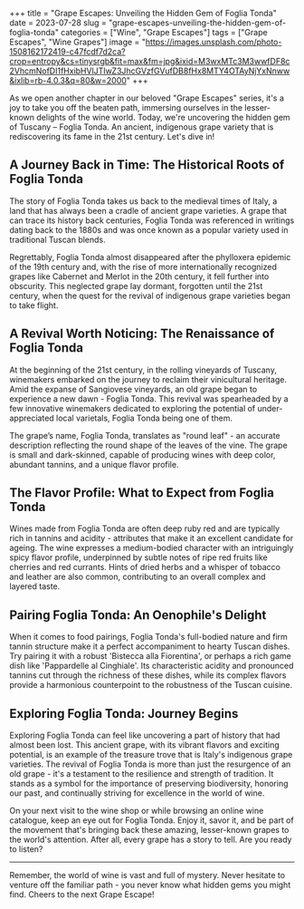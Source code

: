 +++
title = "Grape Escapes: Unveiling the Hidden Gem of Foglia Tonda"
date = 2023-07-28
slug = "grape-escapes-unveiling-the-hidden-gem-of-foglia-tonda"
categories = ["Wine", "Grape Escapes"]
tags = ["Grape Escapes", "Wine Grapes"]
image = "https://images.unsplash.com/photo-1508162172419-c47fcdf7d2ca?crop=entropy&cs=tinysrgb&fit=max&fm=jpg&ixid=M3wxMTc3M3wwfDF8c2VhcmNofDI1fHxibHVlJTIwZ3JhcGVzfGVufDB8fHx8MTY4OTAyNjYxNnww&ixlib=rb-4.0.3&q=80&w=2000"
+++

<p>As we open another chapter in our beloved "Grape Escapes" series, it's a joy to take you off the beaten path, immersing ourselves in the lesser-known delights of the wine world. Today, we're uncovering the hidden gem of Tuscany – Foglia Tonda. An ancient, indigenous grape variety that is rediscovering its fame in the 21st century. Let's dive in!</p><h2 id="a-journey-back-in-time-the-historical-roots-of-foglia-tonda"><strong>A Journey Back in Time: The Historical Roots of Foglia Tonda</strong></h2><p>The story of Foglia Tonda takes us back to the medieval times of Italy, a land that has always been a cradle of ancient grape varieties. A grape that can trace its history back centuries, Foglia Tonda was referenced in writings dating back to the 1880s and was once known as a popular variety used in traditional Tuscan blends.</p><p>Regrettably, Foglia Tonda almost disappeared after the phylloxera epidemic of the 19th century and, with the rise of more internationally recognized grapes like Cabernet and Merlot in the 20th century, it fell further into obscurity. This neglected grape lay dormant, forgotten until the 21st century, when the quest for the revival of indigenous grape varieties began to take flight.</p><h2 id="a-revival-worth-noticing-the-renaissance-of-foglia-tonda"><strong>A Revival Worth Noticing: The Renaissance of Foglia Tonda</strong></h2><p>At the beginning of the 21st century, in the rolling vineyards of Tuscany, winemakers embarked on the journey to reclaim their vinicultural heritage. Amid the expanse of Sangiovese vineyards, an old grape began to experience a new dawn - Foglia Tonda. This revival was spearheaded by a few innovative winemakers dedicated to exploring the potential of under-appreciated local varietals, Foglia Tonda being one of them.</p><p>The grape’s name, Foglia Tonda, translates as "round leaf" - an accurate description reflecting the round shape of the leaves of the vine. The grape is small and dark-skinned, capable of producing wines with deep color, abundant tannins, and a unique flavor profile.</p><h2 id="the-flavor-profile-what-to-expect-from-foglia-tonda"><strong>The Flavor Profile: What to Expect from Foglia Tonda</strong></h2><p>Wines made from Foglia Tonda are often deep ruby red and are typically rich in tannins and acidity - attributes that make it an excellent candidate for ageing. The wine expresses a medium-bodied character with an intriguingly spicy flavor profile, underpinned by subtle notes of ripe red fruits like cherries and red currants. Hints of dried herbs and a whisper of tobacco and leather are also common, contributing to an overall complex and layered taste.</p><h2 id="pairing-foglia-tonda-an-oenophiles-delight"><strong>Pairing Foglia Tonda: An Oenophile's Delight</strong></h2><p>When it comes to food pairings, Foglia Tonda's full-bodied nature and firm tannin structure make it a perfect accompaniment to hearty Tuscan dishes. Try pairing it with a robust 'Bistecca alla Fiorentina', or perhaps a rich game dish like 'Pappardelle al Cinghiale'. Its characteristic acidity and pronounced tannins cut through the richness of these dishes, while its complex flavors provide a harmonious counterpoint to the robustness of the Tuscan cuisine.</p><h2 id="exploring-foglia-tonda-journey-begins"><strong>Exploring Foglia Tonda: Journey Begins</strong></h2><p>Exploring Foglia Tonda can feel like uncovering a part of history that had almost been lost. This ancient grape, with its vibrant flavors and exciting potential, is an example of the treasure trove that is Italy's indigenous grape varieties. The revival of Foglia Tonda is more than just the resurgence of an old grape - it's a testament to the resilience and strength of tradition. It stands as a symbol for the importance of preserving biodiversity, honoring our past, and continually striving for excellence in the world of wine.</p><p>On your next visit to the wine shop or while browsing an online wine catalogue, keep an eye out for Foglia Tonda. Enjoy it, savor it, and be part of the movement that's bringing back these amazing, lesser-known grapes to the world's attention. After all, every grape has a story to tell. Are you ready to listen?</p><hr><p>Remember, the world of wine is vast and full of mystery. Never hesitate to venture off the familiar path - you never know what hidden gems you might find. Cheers to the next Grape Escape!</p>
